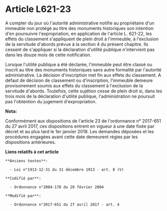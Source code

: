 # Article L621-23

A compter du jour où l'autorité administrative notifie au propriétaire d'un immeuble non protégé au titre des monuments
historiques son intention d'en poursuivre l'expropriation, en application de l'article L. 621-22, les effets du classement
s'appliquent de plein droit à l'immeuble, à l'exclusion de la servitude d'abords prévue à la section 4 du présent chapitre.
Ils cessent de s'appliquer si la déclaration d'utilité publique n'intervient pas dans les douze mois de cette notification.

Lorsque l'utilité publique a été déclarée, l'immeuble peut être classé ou inscrit au titre des monuments historiques sans
autre formalité par l'autorité administrative. La décision d'inscription met fin aux effets du classement. A défaut de
décision de classement ou d'inscription, l'immeuble demeure provisoirement soumis aux effets du classement à l'exclusion de
la servitude d'abords. Toutefois, cette sujétion cesse de plein droit si, dans les trois mois de la déclaration d'utilité
publique, l'administration ne poursuit pas l'obtention du jugement d'expropriation.

**Nota:**

Conformément aux dispositions de l'article 23 de l'ordonnance n° 2017-651 du 27 avril 2017, ces dispositions entrent en
vigueur à une date fixée par décret et au plus tard le 1er janvier 2018. Les demandes déposées et les procédures engagées
avant cette date demeurent régies par les dispositions antérieures.

**Liens relatifs à cet article**

	**Anciens textes**:

	  - Loi n°1913-12-31 du 31 décembre 1913 - art. 8 (V)

	**Codifié par**:

	  - Ordonnance n°2004-178 du 20 février 2004

	**Modifié par**:

	  - Ordonnance n°2017-651 du 27 avril 2017 - art. 4
